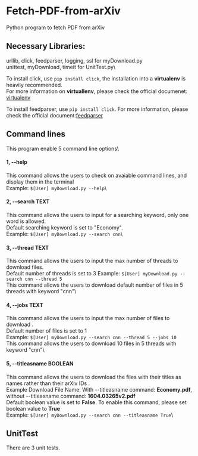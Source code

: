 # Fetch-PDF-from-arXiv
Python program to fetch PDF from arXiv

## Necessary Libraries:
urllib, click, feedparser, logging, ssl for myDownload.py\
unittest, myDownload, timeit for UnitTest.py\

To install click, use ```pip install click```, the installation into a **virtualenv** is heavily recommended.\
For more information on **virtuallenv**, please check the official documenet: [virtualenv](https://click.palletsprojects.com/en/5.x/quickstart/)

To install feedparser, use ```pip install click```. For more information, please check the official document:[feedparser](https://pypi.org/project/feedparser/)

## Command lines
This program enable 5 command line options\
####  1, --help 
This command allows the users to check on avaiable command lines, and display them in the terminal\
Example: ```$[User] myDownload.py --help```\

####  2, --search TEXT 
This command allows the users to input for a searching keyword, only one word is allowed.\
Default searching keyword is set to "Economy".\
Example: ```$[User] myDownload.py --search cnn```\

####  3, --thread TEXT 
This command allows the users to input the max number of threads to download files.\
Default number of threads is set to 3
Example: ```$[User] myDownload.py --search cnn --thread 5```\
This command allows the users to download default number of files in 5 threads with keyword "cnn"\

####  4, --jobs TEXT 
This command allows the users to input the max number of files to download .\
Default number of files is set to 1\
Example: ```$[User] myDownload.py --search cnn --thread 5 --jobs 10```\
This command allows the users to download 10 files in 5 threads with keyword "cnn"\

####  5, --titleasname BOOLEAN 
This command allows the users to download the files with their titles as names rather than their arXiv IDs .\
Example Download File Name: With --titleasname command: **Economy.pdf**, without --titleasname command: **1604.03265v2.pdf**\
Default boolean value is set to **False**. To enable this command, please set boolean value to **True**\
Example: ```$[User] myDownload.py --search cnn --titleasname True```\

## UnitTest
There are 3 unit tests.
